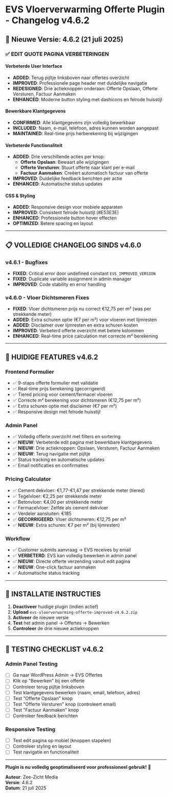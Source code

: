 # EVS Vloerverwarming Offerte Plugin - Changelog v4.6.2

## 🚀 Nieuwe Versie: 4.6.2 (21 juli 2025)

### ✅ EDIT QUOTE PAGINA VERBETERINGEN

#### **Verbeterde User Interface**
- **ADDED**: Terug pijltje linksboven naar offertes overzicht
- **IMPROVED**: Professionele page header met duidelijke navigatie
- **REDESIGNED**: Drie actieknoppen onderaan: Offerte Opslaan, Offerte Versturen, Factuur Aanmaken
- **ENHANCED**: Moderne button styling met dashicons en felrode huisstijl

#### **Bewerkbare Klantgegevens**
- **CONFIRMED**: Alle klantgegevens zijn volledig bewerkbaar
- **INCLUDED**: Naam, e-mail, telefoon, adres kunnen worden aangepast
- **MAINTAINED**: Real-time prijs herberekening bij wijzigingen

#### **Verbeterde Functionaliteit**
- **ADDED**: Drie verschillende acties per knop:
  - **Offerte Opslaan**: Bewaart alle wijzigingen
  - **Offerte Versturen**: Stuurt offerte naar klant per e-mail
  - **Factuur Aanmaken**: Creëert automatisch factuur van offerte
- **IMPROVED**: Duidelijke feedback berichten per actie
- **ENHANCED**: Automatische status updates

#### **CSS & Styling**
- **ADDED**: Responsive design voor mobiele apparaten
- **IMPROVED**: Consistent felrode huisstijl (#E53E3E)
- **ENHANCED**: Professionele button hover effecten
- **OPTIMIZED**: Betere spacing en layout

---

## 📋 VOLLEDIGE CHANGELOG SINDS v4.6.0

### **v4.6.1 - Bugfixes**
- **FIXED**: Critical error door undefined constant `EVS_IMPROVED_VERSION`
- **FIXED**: Duplicate variable assignment in admin manager
- **IMPROVED**: Code stability en error handling

### **v4.6.0 - Vloer Dichtsmeren Fixes**
- **FIXED**: Vloer dichtsmeren prijs nu correct €12,75 per m² (was per strekkende meter)
- **ADDED**: Extra schuren optie (€7 per m²) voor vloeren met lijmresten
- **ADDED**: Disclaimer over lijmresten en extra schuren kosten
- **IMPROVED**: Verbeterd offerte overzicht met betere kolommen
- **ENHANCED**: Real-time price calculation met correcte m² berekening

---

## 🎯 HUIDIGE FEATURES v4.6.2

### **Frontend Formulier**
- ✅ 9-staps offerte formulier met validatie
- ✅ Real-time prijs berekening (gecorrigeerd)
- ✅ Tiered pricing voor cement/fermacel vloeren
- ✅ Correcte m² berekening voor dichtsmeren (€12,75 per m²)
- ✅ Extra schuren optie met disclaimer (€7 per m²)
- ✅ Responsive design met felrode huisstijl

### **Admin Panel**
- ✅ Volledig offerte overzicht met filters en sortering
- ✅ **NIEUW**: Verbeterde edit pagina met bewerkbare klantgegevens
- ✅ **NIEUW**: Drie actieknoppen: Opslaan, Versturen, Factuur Aanmaken
- ✅ **NIEUW**: Terug navigatie met pijltje
- ✅ Status tracking en automatische updates
- ✅ Email notificaties en confirmaties

### **Pricing Calculator**
- ✅ Cement dekvloer: €1,77-€1,47 per strekkende meter (tiered)
- ✅ Tegelvloer: €2,25 per strekkende meter
- ✅ Betonvloer: €4,00 per strekkende meter
- ✅ Fermacelvloer: Zelfde als cement dekvloer
- ✅ Verdeler aansluiten: €185
- ✅ **GECORRIGEERD**: Vloer dichtsmeren: €12,75 per m²
- ✅ **NIEUW**: Extra schuren: €7 per m² (bij lijmresten)

### **Workflow**
- ✅ Customer submits aanvraag → EVS receives by email
- ✅ **VERBETERD**: EVS kan volledig bewerken in admin panel
- ✅ **NIEUW**: Directe offerte verzending vanuit edit pagina
- ✅ **NIEUW**: One-click factuur aanmaken
- ✅ Automatische status tracking

---

## 🔧 INSTALLATIE INSTRUCTIES

1. **Deactiveer** huidige plugin (indien actief)
2. **Upload** `evs-vloerverwarming-offerte-improved-v4.6.2.zip`
3. **Activeer** de nieuwe versie
4. **Test** het admin panel → Offertes → Bewerken
5. **Controleer** de drie nieuwe actieknoppen

---

## 🧪 TESTING CHECKLIST v4.6.2

### **Admin Panel Testing**
- [ ] Ga naar WordPress Admin → EVS Offertes
- [ ] Klik op "Bewerken" bij een offerte
- [ ] Controleer terug pijltje linksboven
- [ ] Test klantgegevens bewerken (naam, email, telefoon, adres)
- [ ] Test "Offerte Opslaan" knop
- [ ] Test "Offerte Versturen" knop (controleert email)
- [ ] Test "Factuur Aanmaken" knop
- [ ] Controleer feedback berichten

### **Responsive Testing**
- [ ] Test edit pagina op mobiel (knoppen stapelen)
- [ ] Controleer styling en layout
- [ ] Test navigatie en functionaliteit

---

**Plugin is nu volledig geoptimaliseerd voor professioneel gebruik!** 🚀

**Auteur**: Zee-Zicht Media  
**Versie**: 4.6.2  
**Datum**: 21 juli 2025
